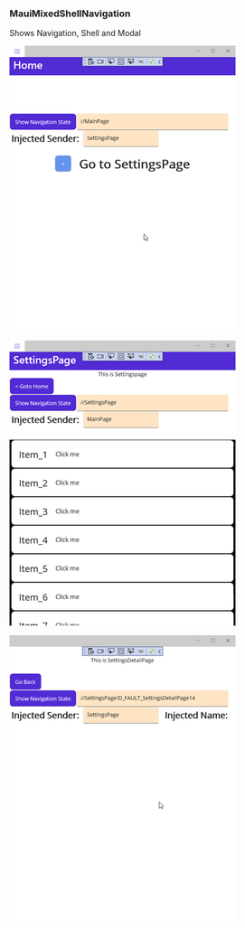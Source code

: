 ### MauiMixedShellNavigation

Shows Navigation, Shell and Modal

![Gallery](https://github.com/RoSchmi/RsMaui/blob/master/Proj/MauiMixedShellNavigation/Pictures/Navigation_Home.png)

![Gallery](https://github.com/RoSchmi/RsMaui/blob/master/Proj/MauiMixedShellNavigation/Pictures/Navigation_Settings.png)

![Gallery](https://github.com/RoSchmi/RsMaui/blob/master/Proj/MauiMixedShellNavigation/Pictures/Navigation_Details.png)



